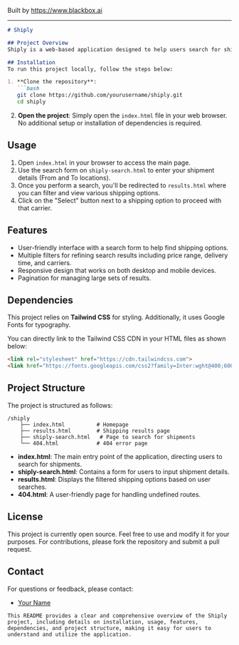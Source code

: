 
Built by https://www.blackbox.ai

---

```markdown
# Shiply

## Project Overview
Shiply is a web-based application designed to help users search for shipping options between locations. Users can easily filter results based on price, delivery time, and various carriers. The application is built with a focus on simplicity and usability, leveraging modern web technologies for a seamless user experience.

## Installation
To run this project locally, follow the steps below:

1. **Clone the repository**:
   ```bash
   git clone https://github.com/yourusername/shiply.git
   cd shiply
   ```

2. **Open the project**:
   Simply open the `index.html` file in your web browser. No additional setup or installation of dependencies is required.

## Usage
1. Open `index.html` in your browser to access the main page.
2. Use the search form on `shiply-search.html` to enter your shipment details (From and To locations).
3. Once you perform a search, you'll be redirected to `results.html` where you can filter and view various shipping options.
4. Click on the "Select" button next to a shipping option to proceed with that carrier.

## Features
- User-friendly interface with a search form to help find shipping options.
- Multiple filters for refining search results including price range, delivery time, and carriers.
- Responsive design that works on both desktop and mobile devices.
- Pagination for managing large sets of results.

## Dependencies
This project relies on **Tailwind CSS** for styling. Additionally, it uses Google Fonts for typography.

You can directly link to the Tailwind CSS CDN in your HTML files as shown below:
```html
<link rel="stylesheet" href="https://cdn.tailwindcss.com">
<link href="https://fonts.googleapis.com/css2?family=Inter:wght@400;600&display=swap" rel="stylesheet">
```

## Project Structure
The project is structured as follows:

```
/shiply
    ├── index.html          # Homepage
    ├── results.html        # Shipping results page
    ├── shiply-search.html   # Page to search for shipments
    └── 404.html            # 404 error page
```

- **index.html**: The main entry point of the application, directing users to search for shipments.
- **shiply-search.html**: Contains a form for users to input shipment details.
- **results.html**: Displays the filtered shipping options based on user searches.
- **404.html**: A user-friendly page for handling undefined routes.

## License
This project is currently open source. Feel free to use and modify it for your purposes. For contributions, please fork the repository and submit a pull request.

## Contact
For questions or feedback, please contact:
- [Your Name](mailto:your.email@example.com)
```
This README provides a clear and comprehensive overview of the Shiply project, including details on installation, usage, features, dependencies, and project structure, making it easy for users to understand and utilize the application.